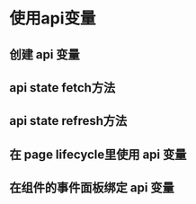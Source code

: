 使用api变量
===

## 创建 api 变量

## api state fetch方法

## api state refresh方法

## 在 page lifecycle里使用 api 变量

## 在组件的事件面板绑定 api 变量

